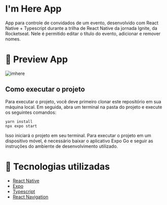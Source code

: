 # I'm Here App 
App para controle de convidados de um evento, desenvolvido com React Native + Typescript durante a trilha de React Native da jornada Ignite, da Rocketseat. Nele é permitido editar o título do evento, adicionar e remover nomes.

# 📱 Preview App
![imhere](https://user-images.githubusercontent.com/80495195/233886327-f9aaa9d4-19e5-438b-9d3e-6cc6c4b8d9b3.jpeg)

## Como executar o projeto
Para executar o projeto, você deve primeiro clonar este repositório em sua máquina local. Em seguida, abra um terminal na pasta do projeto e execute os seguintes comandos:

```
yarn install
npx expo start
```

Isso iniciará o projeto em seu terminal. Para executar o projeto em um dispositivo móvel, é necessário baixar o aplicativo Expo Go e seguir as instruções do ambiente de desenvolvimento utilizado.


# 🚀 Tecnologias utilizadas
- [React Native](https://reactnative.dev)
- [Expo](https://expo.dev)
- [Typescript](https://www.typescriptlang.org)
- [React Navigation](https://reactnavigation.org)
